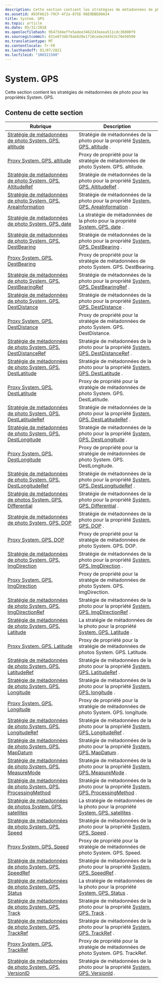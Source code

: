 ```yaml
---
description: Cette section contient les stratégies de métadonnées de photo pour les propriétés System. GPS.
ms.assetid: A93FA623-79CF-4f2a-875E-96E9DBE80A34
title: System. GPS
ms.topic: article
ms.date: 05/31/2018
ms.openlocfilehash: 95473d4effe5adee3462243eeea511cdc36000f9
ms.sourcegitcommit: 831e8f3db78ab820e1710cede244553c70e50500
ms.translationtype: MT
ms.contentlocale: fr-FR
ms.lasthandoff: 01/07/2021
ms.locfileid: "106521580"
---
```

# <a name="systemgps"></a>System. GPS

Cette section contient les stratégies de métadonnées de photo pour les propriétés System. GPS.

## <a name="in-this-section"></a>Contenu de cette section



| Rubrique                                                                                                          | Description                                                                                                                                        |
|----------------------------------------------------------------------------------------------------------------|----------------------------------------------------------------------------------------------------------------------------------------------------|
| [Stratégie de métadonnées de photo System. GPS. altitude](-wic-photoprop-system-gps-altitude.md)<br/>                 | Stratégie de métadonnées de la photo pour la propriété [System. GPS. altitude](../properties/props-system-gps-altitude.md) .<br/>         |
| [Proxy System. GPS. altitude](-wic-photoprop-system-gps-altitude-proxy.md)<br/>                           | Proxy de propriété pour la stratégie de métadonnées de photo System. GPS. altitude.<br/>                                                                   |
| [Stratégie de métadonnées de photo System. GPS. AltitudeRef](-wic-photoprop-system-gps-altituderef.md)<br/>           | Stratégie de métadonnées de la photo pour la propriété [System. GPS. AltitudeRef](../properties/props-system-gps-altituderef.md) .<br/>      |
| [Stratégie de métadonnées de photo System. GPS. AreaInformation](-wic-photoprop-system-gps-areainformation.md)<br/>   | Stratégie de métadonnées de la photo pour la propriété [System. GPS. AreaInformation](../properties/props-system-gps-areainformation.md) .<br/>  |
| [Stratégie de métadonnées de photo System. GPS. date](-wic-photoprop-system-gps-date.md)<br/>                         | La stratégie de métadonnées de la photo pour la propriété [System. GPS. date](../properties/props-system-gps-date.md) .<br/>             |
| [Stratégie de métadonnées de photo System. GPS. DestBearing](-wic-photoprop-system-gps-destbearing.md)<br/>           | Stratégie de métadonnées de la photo pour la propriété [System. GPS. DestBearing](../properties/props-system-gps-destbearing.md) .<br/>      |
| [Proxy System. GPS. DestBearing](-wic-photoprop-system-gps-destbearing-proxy.md)<br/>                     | Proxy de propriété pour la stratégie de métadonnées de photo System. GPS. DestBearing.<br/>                                                                |
| [Stratégie de métadonnées de photo System. GPS. DestBearingRef](-wic-photoprop-system-gps-destbearingref.md)<br/>     | Stratégie de métadonnées de la photo pour la propriété [System. GPS. DestBearingRef](../properties/props-system-gps-destbearingref.md) .<br/>   |
| [Stratégie de métadonnées de photo System. GPS. DestDistance](-wic-photoprop-system-gps-destdistance.md)<br/>         | Stratégie de métadonnées de la photo pour la propriété [System. GPS. DestDistance](../properties/props-system-gps-destdistance.md) .<br/>     |
| [Proxy System. GPS. DestDistance](-wic-photoprop-system-gps-destdistance-proxy.md)<br/>                   | Proxy de propriété pour la stratégie de métadonnées de photo System. GPS. DestDistance.<br/>                                                               |
| [Stratégie de métadonnées de photo System. GPS. DestDistanceRef](-wic-photoprop-system-gps-destdistanceref.md)<br/>   | Stratégie de métadonnées de la photo pour la propriété [System. GPS. DestDistanceRef](../properties/props-system-gps-destdistanceref.md) .<br/>  |
| [Stratégie de métadonnées de photo System. GPS. DestLatitude](-wic-photoprop-system-gps-destlatitude.md)<br/>         | Stratégie de métadonnées de la photo pour la propriété [System. GPS. DestLatitude](../properties/props-system-gps-destlatitude.md) .<br/>     |
| [Proxy System. GPS. DestLatitude](-wic-photoprop-system-gps-destlatitude-proxy.md)<br/>                   | Proxy de propriété pour la stratégie de métadonnées de photo System. GPS. DestLatitude.<br/>                                                               |
| [Stratégie de métadonnées de photo System. GPS. DestLatitudeRef](-wic-photoprop-system-gps-destlatituderef.md)<br/>   | Stratégie de métadonnées de la photo pour la propriété [System. GPS. DestLatitudeRef](../properties/props-system-gps-destlatituderef.md) .<br/>  |
| [Stratégie de métadonnées de photo System. GPS. DestLongitude](-wic-photoprop-system-gps-destlongitude.md)<br/>       | Stratégie de métadonnées de la photo pour la propriété [System. GPS. DestLongitude](../properties/props-system-gps-destlongitude.md) .<br/>    |
| [Proxy System. GPS. DestLongitude](-wic-photoprop-system-gps-destlongitude-proxy.md)<br/>                 | Proxy de propriété pour la stratégie de métadonnées de photo System. GPS. DestLongitude.<br/>                                                              |
| [Stratégie de métadonnées de photo System. GPS. DestLongitudeRef](-wic-photoprop-system-gps-destlongituderef.md)<br/> | Stratégie de métadonnées de la photo pour la propriété [System. GPS. DestLongitudeRef](../properties/props-system-gps-destlongituderef.md) .<br/> |
| [Stratégie de métadonnées de photos System. GPS. Differential](-wic-photoprop-system-gps-differential.md)<br/>         | Stratégie de métadonnées de la photo pour la propriété [System. GPS. Differential](../properties/props-system-gps-differential.md) .<br/>     |
| [Stratégie de métadonnées de photo System. GPS. DOP](-wic-photoprop-system-gps-dop.md)<br/>                           | Stratégie de métadonnées de la photo pour la propriété [System. GPS. DOP](../properties/props-system-gps-dop.md) .<br/>              |
| [Proxy System. GPS. DOP](-wic-photoprop-system-gps-dop-proxy.md)<br/>                                     | Proxy de propriété pour la stratégie de métadonnées de photo System. GPS. DOP.<br/>                                                                        |
| [Stratégie de métadonnées de photo System. GPS. ImgDirection](-wic-photoprop-system-gps-imgdirection.md)<br/>         | Stratégie de métadonnées de la photo pour la propriété [System. GPS. ImgDirection](../properties/props-system-gps-imgdirection.md) .<br/>     |
| [Proxy System. GPS. ImgDirection](-wic-photoprop-system-gps-imgdirection-proxy.md)<br/>                   | Proxy de propriété pour la stratégie de métadonnées de photo System. GPS. ImgDirection.<br/>                                                               |
| [Stratégie de métadonnées de photo System. GPS. ImgDirectionRef](-wic-photoprop-system-gps-imgdirectionref.md)<br/>   | Stratégie de métadonnées de la photo pour la propriété [System. GPS. ImgDirectionRef](../properties/props-system-gps-imgdirectionref.md) .<br/>  |
| [Stratégie de métadonnées de photo System. GPS. Latitude](-wic-photoprop-system-gps-latitude.md)<br/>                 | La stratégie de métadonnées de la photo pour la propriété [System. GPS. Latitude](../properties/props-system-gps-latitude.md) .<br/>         |
| [Proxy System. GPS. Latitude](-wic-photoprop-system-gps-latitude-proxy.md)<br/>                           | Proxy de propriété pour la stratégie de métadonnées de photos System. GPS. Latitude.<br/>                                                                   |
| [Stratégie de métadonnées de photo System. GPS. LatitudeRef](-wic-photoprop-system-gps-latituderef.md)<br/>           | Stratégie de métadonnées de la photo pour la propriété [System. GPS. LatitudeRef](../properties/props-system-gps-latitude.md) .<br/>      |
| [Stratégie de métadonnées de photo System. GPS. Longitude](-wic-photoprop-system-gps-longitude.md)<br/>               | Stratégie de métadonnées de la photo pour la propriété [System. GPS. longitude](../properties/props-system-gps-longitude.md) .<br/>        |
| [Proxy System. GPS. Longitude](-wic-photoprop-system-gps-longitude-proxy.md)<br/>                         | Proxy de propriété pour la stratégie de métadonnées de photo System. GPS. longitude.<br/>                                                                  |
| [Stratégie de métadonnées de photo System. GPS. LongitudeRef](-wic-photoprop-system-gps-longituderef.md)<br/>         | Stratégie de métadonnées de la photo pour la propriété [System. GPS. LongitudeRef](../properties/props-system-gps-longituderef.md) .<br/>     |
| [Stratégie de métadonnées de photo System. GPS. MapDatum](-wic-photoprop-system-gps-mapdatum.md)<br/>                 | Stratégie de métadonnées de la photo pour la propriété [System. GPS. MapDatum](../properties/props-system-gps-mapdatum.md) .<br/>         |
| [Stratégie de métadonnées de photo System. GPS. MeasureMode](-wic-photoprop-system-gps-measuremode.md)<br/>           | Stratégie de métadonnées de la photo pour la propriété [System. GPS. MeasureMode](../properties/props-system-gps-measuremode.md) .<br/>      |
| [Stratégie de métadonnées de photo System. GPS. ProcessingMethod](-wic-photoprop-system-gps-processingmethod.md)<br/> | Stratégie de métadonnées de la photo pour la propriété [System. GPS. ProcessingMethod](../properties/props-system-gps-processingmethod.md) .<br/> |
| [Stratégie de métadonnées de photos System. GPS. satellites](-wic-photoprop-system-gps-satellites.md)<br/>             | La stratégie de métadonnées de la photo pour la propriété [System. GPS. satellites](../properties/props-system-gps-satellites.md) .<br/>       |
| [Stratégie de métadonnées de photo System. GPS. Speed](-wic-photoprop-system-gps-speed.md)<br/>                       | Stratégie de métadonnées de la photo pour la propriété [System. GPS. Speed](../properties/props-system-gps-speed.md) .<br/>            |
| [Proxy System. GPS. Speed](-wic-photoprop-system-gps-speed-proxy.md)<br/>                                 | Proxy de propriété pour la stratégie de métadonnées de photo System. GPS. Speed.<br/>                                                                      |
| [Stratégie de métadonnées de photo System. GPS. SpeedRef](-wic-photoprop-system-gps-speedref.md)<br/>                 | Stratégie de métadonnées de la photo pour la propriété [System. GPS. SpeedRef](../properties/props-system-gps-speedref.md) .<br/>         |
| [Stratégie de métadonnées de photo System. GPS. Status](-wic-photoprop-system-gps-status.md)<br/>                     | La stratégie de métadonnées de la photo pour la propriété [System. GPS. Status](../properties/props-system-gps-status.md) .<br/>           |
| [Stratégie de métadonnées de photo System. GPS. Track](-wic-photoprop-system-gps-track.md)<br/>                       | Stratégie de métadonnées de la photo pour la propriété [System. GPS. Track](../properties/props-system-gps-track.md) .<br/>            |
| [Stratégie de métadonnées de photo System. GPS. TrackRef](-wic-photoprop-system-gps-trackref.md)<br/>                 | Stratégie de métadonnées de la photo pour la propriété [System. GPS. TrackRef](../properties/props-system-gps-trackref.md) .<br/>         |
| [Proxy System. GPS. TrackRef](-wic-photoprop-system-gps-trackref-proxy.md)<br/>                           | Proxy de propriété pour la stratégie de métadonnées de photo System. GPS. TrackRef.<br/>                                                                   |
| [Stratégie de métadonnées de photo System. GPS. VersionID](-wic-photoprop-system-gps-versionid.md)<br/>               | Stratégie de métadonnées de la photo pour la propriété [System. GPS. VersionId](../properties/props-system-gps-versionid.md) .<br/>        |



 

 

 
